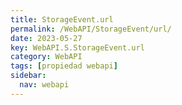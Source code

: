 ```yaml
---
title: StorageEvent.url
permalink: /WebAPI/StorageEvent/url/
date: 2023-05-27
key: WebAPI.S.StorageEvent.url
category: WebAPI
tags: [propiedad webapi]
sidebar:
  nav: webapi
---
```

